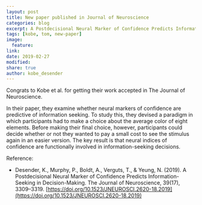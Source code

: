 ```yaml
---
layout: post
title: New paper published in Journal of Neuroscience
categories: blog
excerpt: A Postdecisional Neural Marker of Confidence Predicts Information-Seeking in Decision-Making
tags: [kobe, tom, new-paper]
image:
  feature:
link:
date: 2019-02-27
modified:
share: true
author: kobe_desender
---
```


Congrats to Kobe et al. for getting their work accepted in The Journal of Neuroscience.

In their paper, they examine whether neural markers of confidence are predictive of information seeking. To study this, they devised a paradigm in which participants had to make a choice about the average color of eight elements. Before making their final choice, however, participants could decide whether or not they wanted to pay a small cost to see the stimulus again in an easier version. The key result is that neural indices of confidence are functionally involved in information-seeking decisions. 

Reference:
- Desender, K., Murphy, P., Boldt, A., Verguts, T., & Yeung, N. (2019). A Postdecisional Neural Marker of Confidence Predicts Information-Seeking in Decision-Making. The Journal of Neuroscience, 39(17), 3309–3319. [https://doi.org/10.1523/JNEUROSCI.2620-18.2019](https://doi.org/10.1523/JNEUROSCI.2620-18.2019)
